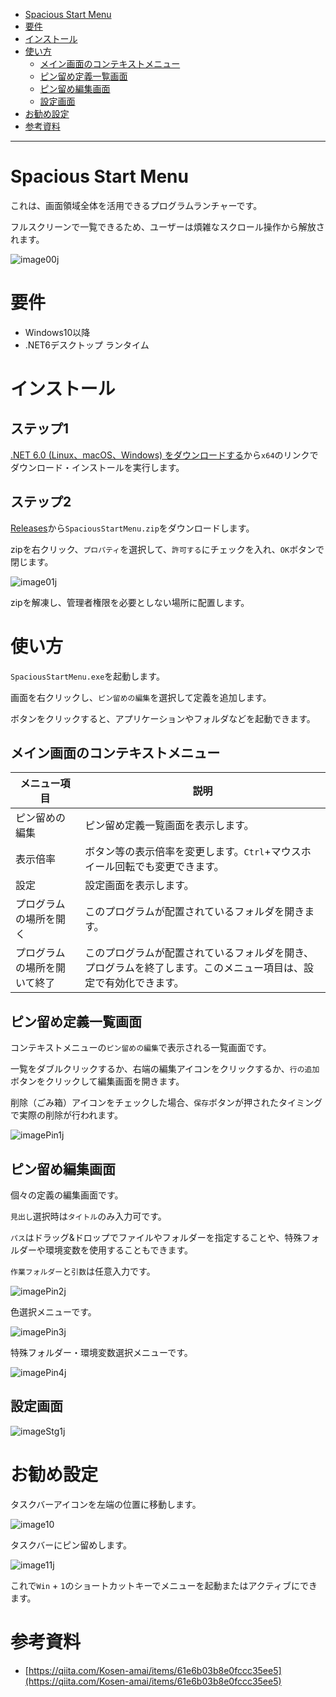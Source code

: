 
- [Spacious Start Menu](https://github.com/3xKEsGJQsmEQLAfuMv9QikF8i9y7Bf1D6NjguXg/spacious-start-menu/blob/main/README.ja.md#spacious-start-menu)
- [要件](https://github.com/3xKEsGJQsmEQLAfuMv9QikF8i9y7Bf1D6NjguXg/spacious-start-menu/blob/main/README.ja.md#%E8%A6%81%E4%BB%B6)
- [インストール](https://github.com/3xKEsGJQsmEQLAfuMv9QikF8i9y7Bf1D6NjguXg/spacious-start-menu/blob/main/README.ja.md#%E3%82%A4%E3%83%B3%E3%82%B9%E3%83%88%E3%83%BC%E3%83%AB)
- [使い方](https://github.com/3xKEsGJQsmEQLAfuMv9QikF8i9y7Bf1D6NjguXg/spacious-start-menu/blob/main/README.ja.md#%E4%BD%BF%E3%81%84%E6%96%B9)
  - [メイン画面のコンテキストメニュー](https://github.com/3xKEsGJQsmEQLAfuMv9QikF8i9y7Bf1D6NjguXg/spacious-start-menu/blob/main/README.ja.md#%E3%83%A1%E3%82%A4%E3%83%B3%E7%94%BB%E9%9D%A2%E3%81%AE%E3%82%B3%E3%83%B3%E3%83%86%E3%82%AD%E3%82%B9%E3%83%88%E3%83%A1%E3%83%8B%E3%83%A5%E3%83%BC)
  - [ピン留め定義一覧画面](https://github.com/3xKEsGJQsmEQLAfuMv9QikF8i9y7Bf1D6NjguXg/spacious-start-menu/blob/main/README.ja.md#%E3%83%94%E3%83%B3%E7%95%99%E3%82%81%E5%AE%9A%E7%BE%A9%E4%B8%80%E8%A6%A7%E7%94%BB%E9%9D%A2)
  - [ピン留め編集画面](https://github.com/3xKEsGJQsmEQLAfuMv9QikF8i9y7Bf1D6NjguXg/spacious-start-menu/blob/main/README.ja.md#%E3%83%94%E3%83%B3%E7%95%99%E3%82%81%E7%B7%A8%E9%9B%86%E7%94%BB%E9%9D%A2)
  - [設定画面](https://github.com/3xKEsGJQsmEQLAfuMv9QikF8i9y7Bf1D6NjguXg/spacious-start-menu/blob/main/README.ja.md#%E8%A8%AD%E5%AE%9A%E7%94%BB%E9%9D%A2)
- [お勧め設定](https://github.com/3xKEsGJQsmEQLAfuMv9QikF8i9y7Bf1D6NjguXg/spacious-start-menu/blob/main/README.ja.md#%E3%81%8A%E5%8B%A7%E3%82%81%E8%A8%AD%E5%AE%9A)
- [参考資料](https://github.com/3xKEsGJQsmEQLAfuMv9QikF8i9y7Bf1D6NjguXg/spacious-start-menu/blob/main/README.ja.md#%E5%8F%82%E8%80%83%E8%B3%87%E6%96%99)

---

# Spacious Start Menu

これは、画面領域全体を活用できるプログラムランチャーです。

フルスクリーンで一覧できるため、ユーザーは煩雑なスクロール操作から解放されます。

![image00j](https://user-images.githubusercontent.com/99333667/174457163-3da6ae21-8f1c-44f1-b8e2-17661217eed0.png)

# 要件

- Windows10以降
- .NET6デスクトップ ランタイム

# インストール

## ステップ1

[.NET 6.0 (Linux、macOS、Windows) をダウンロードする](https://dotnet.microsoft.com/download/dotnet/6.0)から`x64`のリンクでダウンロード・インストールを実行します。

## ステップ2

[Releases](https://github.com/3xKEsGJQsmEQLAfuMv9QikF8i9y7Bf1D6NjguXg/spacious-start-menu/releases)から`SpaciousStartMenu.zip`をダウンロードします。

zipを右クリック、`プロパティ`を選択して、`許可する`にチェックを入れ、`OK`ボタンで閉じます。

![image01j](https://user-images.githubusercontent.com/99333667/174457149-cec1fba3-8a9b-4403-b72f-6320fdb71891.png)

zipを解凍し、管理者権限を必要としない場所に配置します。

# 使い方

`SpaciousStartMenu.exe`を起動します。

画面を右クリックし、`ピン留めの編集`を選択して定義を追加します。

ボタンをクリックすると、アプリケーションやフォルダなどを起動できます。

## メイン画面のコンテキストメニュー

| メニュー項目             | 説明                                          |
| --------------------- | ---------------------------------------------------- |
| ピン留めの編集              | ピン留め定義一覧画面を表示します。 |
| 表示倍率                 | ボタン等の表示倍率を変更します。`Ctrl`+マウスホイール回転でも変更できます。        |
| 設定              | 設定画面を表示します。                        |
| プログラムの場所を開く | このプログラムが配置されているフォルダを開きます。       |
| プログラムの場所を開いて終了 | このプログラムが配置されているフォルダを開き、プログラムを終了します。このメニュー項目は、設定で有効化できます。       |

## ピン留め定義一覧画面

コンテキストメニューの`ピン留めの編集`で表示される一覧画面です。

一覧をダブルクリックするか、右端の編集アイコンをクリックするか、`行の追加`ボタンをクリックして編集画面を開きます。

削除（ごみ箱）アイコンをチェックした場合、`保存`ボタンが押されたタイミングで実際の削除が行われます。

![imagePin1j](https://user-images.githubusercontent.com/99333667/174457446-42afa570-6c3a-4ebc-8654-ceeab036ba09.png)

## ピン留め編集画面

個々の定義の編集画面です。

`見出し`選択時は`タイトル`のみ入力可です。

`パス`はドラッグ&ドロップでファイルやフォルダーを指定することや、特殊フォルダーや環境変数を使用することもできます。

`作業フォルダー`と`引数`は任意入力です。

![imagePin2j](https://user-images.githubusercontent.com/99333667/174457517-dedf7606-a5b5-4dc2-b866-ebddc2aecea8.png)

色選択メニューです。

![imagePin3j](https://user-images.githubusercontent.com/99333667/174457579-1336cbb4-372d-41cc-a73b-006624335da8.png)

特殊フォルダー・環境変数選択メニューです。

![imagePin4j](https://user-images.githubusercontent.com/99333667/174457533-16cf8a2a-d363-441b-97b7-e4ce3a2a0f43.png)

## 設定画面

![imageStg1j](https://user-images.githubusercontent.com/99333667/174457536-20e83bf3-db9f-4310-bde8-9532b168b5e8.png)

# お勧め設定

タスクバーアイコンを左端の位置に移動します。

![image10](https://user-images.githubusercontent.com/99333667/169648188-5ecdc736-b12d-403e-ba67-5c9d5648b46d.png)

タスクバーにピン留めします。

![image11j](https://user-images.githubusercontent.com/99333667/174457313-ebb5c6a7-8083-4dfa-8c36-6a55cfd648f0.png)

これで`Win` + `1`のショートカットキーでメニューを起動またはアクティブにできます。

# 参考資料

- [https://qiita.com/Kosen-amai/items/61e6b03b8e0fccc35ee5](https://qiita.com/Kosen-amai/items/61e6b03b8e0fccc35ee5)

